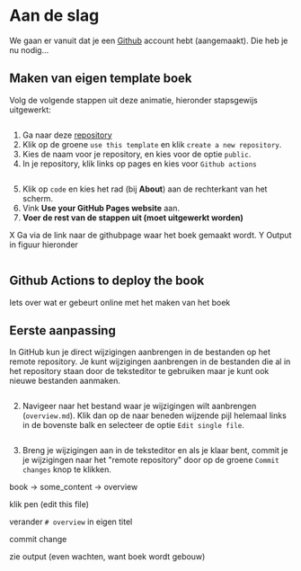 # Aan de slag

We gaan er vanuit dat je een [Github](../Software/Github.md) account hebt (aangemaakt). Die heb je nu nodig...

## Maken van eigen template boek
Volg de volgende stappen uit deze animatie, hieronder stapsgewijs uitgewerkt:
``` {figure} ../figures/teachbooks-template.gif
```

1. Ga naar deze [repository](https://github.com/TeachBooks/template)
2. Klik op de groene `use this template` en klik `create a new repository`.
3. Kies de naam voor je repository, en kies voor de optie `public`.
4. In je repository, klik links op pages en kies voor `Github actions`
``` {figure} ../figures/set_up_pages.png
```
5. Klik op `code` en kies het rad (bij **About**) aan de rechterkant van het scherm. 
6. Vink **Use your GitHub Pages website** aan.
7. **Voer de rest van de stappen uit (moet uitgewerkt worden)**

X Ga via de link naar de githubpage waar het boek gemaakt wordt.
Y Output in figuur hieronder

``` {figure} figures/templateboekoutput.PNG
```





## Github Actions to deploy the book
Iets over wat er gebeurt online met het maken van het boek


## Eerste aanpassing

In GitHub kun je direct wijzigingen aanbrengen in de bestanden op het remote repository.
Je kunt wijzigingen aanbrengen in de bestanden die al in het repository staan door de teksteditor te gebruiken maar je kunt ook nieuwe bestanden aanmaken. 

``` {figure} figures/templatecontent.PNG
```

2. Navigeer naar het bestand waar je wijzigingen wilt aanbrengen (`overview.md`). Klik dan op de naar beneden wijzende pijl helemaal links in de bovenste balk en selecteer de optie `Edit single file`.


``` {figure} figures/eersteedit.gif
```

3. Breng je wijzigingen aan in de teksteditor en als je klaar bent, commit je je wijzigingen naar het "remote repository" door op de groene `Commit changes` knop te klikken.


book -> some_content -> overview

klik pen (edit this file)

verander `# overview` in eigen titel

commit change

zie output (even wachten, want boek wordt gebouw)
